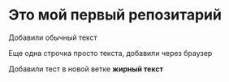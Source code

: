 # Это мой первый репозитарий

Добавили обычный текст

Еще одна строчка просто текста, добавили через браузер

Добавили тест в новой ветке **жирный текст** 